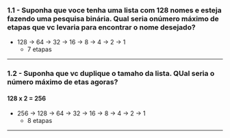 ### 1.1 - Suponha que voce tenha uma lista com 128 nomes e esteja fazendo uma pesquisa binária. Qual seria onúmero máximo de etapas que vc levaria para encontrar o nome desejado?

* 128 -> 64 -> 32 -> 16 -> 8 -> 4 -> 2 -> 1 
    * 7 etapas

---
### 1.2 - Suponha  que vc duplique o tamaho da lista. QUal seria o número máximo de etas agoras?


#### 128 x 2  = 256 
* 256 -> 128 -> 64 -> 32 -> 16 -> 8 -> 4 -> 2 -> 1 
    * 8 etapas
---